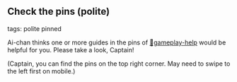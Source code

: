 ## Check the pins (polite)
tags: polite pinned

Ai-chan thinks one or more guides in the pins of [💁gameplay-help](https://discord.com/channels/418652140454674432/430057371641970708) would be helpful for you. Please take a look, Captain!

(Captain, you can find the pins on the top right corner. May need to swipe to the left first on mobile.)